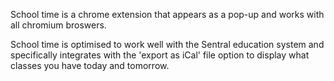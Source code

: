 School time is a chrome extension that appears as a pop-up and works with all chromium broswers.

School time is optimised to work well with the Sentral education system and specifically integrates with the 'export as iCal' file option to display what classes you have today and tomorrow.
